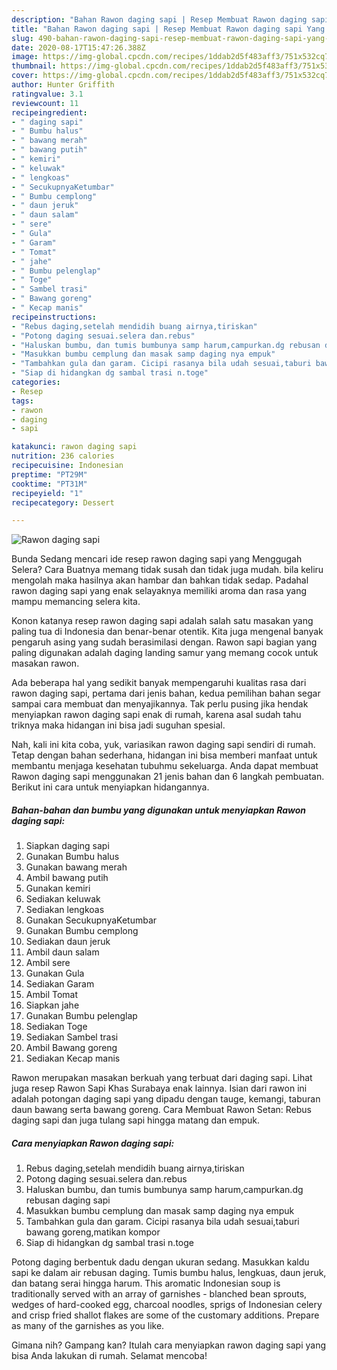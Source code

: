 ```yaml
---
description: "Bahan Rawon daging sapi | Resep Membuat Rawon daging sapi Yang Enak Dan Mudah"
title: "Bahan Rawon daging sapi | Resep Membuat Rawon daging sapi Yang Enak Dan Mudah"
slug: 490-bahan-rawon-daging-sapi-resep-membuat-rawon-daging-sapi-yang-enak-dan-mudah
date: 2020-08-17T15:47:26.388Z
image: https://img-global.cpcdn.com/recipes/1ddab2d5f483aff3/751x532cq70/rawon-daging-sapi-foto-resep-utama.jpg
thumbnail: https://img-global.cpcdn.com/recipes/1ddab2d5f483aff3/751x532cq70/rawon-daging-sapi-foto-resep-utama.jpg
cover: https://img-global.cpcdn.com/recipes/1ddab2d5f483aff3/751x532cq70/rawon-daging-sapi-foto-resep-utama.jpg
author: Hunter Griffith
ratingvalue: 3.1
reviewcount: 11
recipeingredient:
- " daging sapi"
- " Bumbu halus"
- " bawang merah"
- " bawang putih"
- " kemiri"
- " keluwak"
- " lengkoas"
- " SecukupnyaKetumbar"
- " Bumbu cemplong"
- " daun jeruk"
- " daun salam"
- " sere"
- " Gula"
- " Garam"
- " Tomat"
- " jahe"
- " Bumbu pelenglap"
- " Toge"
- " Sambel trasi"
- " Bawang goreng"
- " Kecap manis"
recipeinstructions:
- "Rebus daging,setelah mendidih buang airnya,tiriskan"
- "Potong daging sesuai.selera dan.rebus"
- "Haluskan bumbu, dan tumis bumbunya samp harum,campurkan.dg rebusan daging sapi"
- "Masukkan bumbu cemplung dan masak samp daging nya empuk"
- "Tambahkan gula dan garam. Cicipi rasanya bila udah sesuai,taburi bawang goreng,matikan kompor"
- "Siap di hidangkan dg sambal trasi n.toge"
categories:
- Resep
tags:
- rawon
- daging
- sapi

katakunci: rawon daging sapi 
nutrition: 236 calories
recipecuisine: Indonesian
preptime: "PT29M"
cooktime: "PT31M"
recipeyield: "1"
recipecategory: Dessert

---
```



![Rawon daging sapi](https://img-global.cpcdn.com/recipes/1ddab2d5f483aff3/751x532cq70/rawon-daging-sapi-foto-resep-utama.jpg)

Bunda Sedang mencari ide resep rawon daging sapi yang Menggugah Selera? Cara Buatnya memang tidak susah dan tidak juga mudah. bila keliru mengolah maka hasilnya akan hambar dan bahkan tidak sedap. Padahal rawon daging sapi yang enak selayaknya memiliki aroma dan rasa yang mampu memancing selera kita.

Konon katanya resep rawon daging sapi adalah salah satu masakan yang paling tua di Indonesia dan benar-benar otentik. Kita juga mengenal banyak pengaruh asing yang sudah berasimilasi dengan. Rawon sapi bagian yang paling digunakan adalah daging landing samur yang memang cocok untuk masakan rawon.

Ada beberapa hal yang sedikit banyak mempengaruhi kualitas rasa dari rawon daging sapi, pertama dari jenis bahan, kedua pemilihan bahan segar sampai cara membuat dan menyajikannya. Tak perlu pusing jika hendak menyiapkan rawon daging sapi enak di rumah, karena asal sudah tahu triknya maka hidangan ini bisa jadi suguhan spesial.


Nah, kali ini kita coba, yuk, variasikan rawon daging sapi sendiri di rumah. Tetap dengan bahan sederhana, hidangan ini bisa memberi manfaat untuk membantu menjaga kesehatan tubuhmu sekeluarga. Anda dapat membuat Rawon daging sapi menggunakan 21 jenis bahan dan 6 langkah pembuatan. Berikut ini cara untuk menyiapkan hidangannya.

<!--inarticleads1-->

##### Bahan-bahan dan bumbu yang digunakan untuk menyiapkan Rawon daging sapi:

1. Siapkan  daging sapi
1. Gunakan  Bumbu halus
1. Gunakan  bawang merah
1. Ambil  bawang putih
1. Gunakan  kemiri
1. Sediakan  keluwak
1. Sediakan  lengkoas
1. Gunakan  SecukupnyaKetumbar
1. Gunakan  Bumbu cemplong
1. Sediakan  daun jeruk
1. Ambil  daun salam
1. Ambil  sere
1. Gunakan  Gula
1. Sediakan  Garam
1. Ambil  Tomat
1. Siapkan  jahe
1. Gunakan  Bumbu pelenglap
1. Sediakan  Toge
1. Sediakan  Sambel trasi
1. Ambil  Bawang goreng
1. Sediakan  Kecap manis


Rawon merupakan masakan berkuah yang terbuat dari daging sapi. Lihat juga resep Rawon Sapi Khas Surabaya enak lainnya. Isian dari rawon ini adalah potongan daging sapi yang dipadu dengan tauge, kemangi, taburan daun bawang serta bawang goreng. Cara Membuat Rawon Setan: Rebus daging sapi dan juga tulang sapi hingga matang dan empuk. 

<!--inarticleads2-->

##### Cara menyiapkan Rawon daging sapi:

1. Rebus daging,setelah mendidih buang airnya,tiriskan
1. Potong daging sesuai.selera dan.rebus
1. Haluskan bumbu, dan tumis bumbunya samp harum,campurkan.dg rebusan daging sapi
1. Masukkan bumbu cemplung dan masak samp daging nya empuk
1. Tambahkan gula dan garam. Cicipi rasanya bila udah sesuai,taburi bawang goreng,matikan kompor
1. Siap di hidangkan dg sambal trasi n.toge


Potong daging berbentuk dadu dengan ukuran sedang. Masukkan kaldu sapi ke dalam air rebusan daging. Tumis bumbu halus, lengkuas, daun jeruk, dan batang serai hingga harum. This aromatic Indonesian soup is traditionally served with an array of garnishes - blanched bean sprouts, wedges of hard-cooked egg, charcoal noodles, sprigs of Indonesian celery and crisp fried shallot flakes are some of the customary additions. Prepare as many of the garnishes as you like. 

Gimana nih? Gampang kan? Itulah cara menyiapkan rawon daging sapi yang bisa Anda lakukan di rumah. Selamat mencoba!
